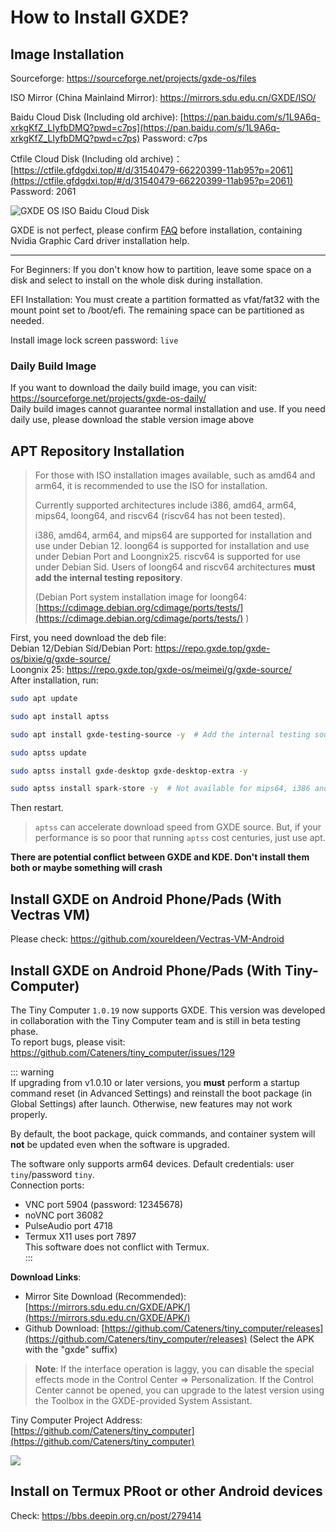 # How to Install GXDE?
## Image Installation


Sourceforge: https://sourceforge.net/projects/gxde-os/files

ISO Mirror (China Mainlaind Mirror): https://mirrors.sdu.edu.cn/GXDE/ISO/

Baidu Cloud Disk (Including old archive): [https://pan.baidu.com/s/1L9A6q-xrkgKfZ_LIyfbDMQ?pwd=c7ps](https://pan.baidu.com/s/1L9A6q-xrkgKfZ_LIyfbDMQ?pwd=c7ps)  Password: c7ps   

Ctfile Cloud Disk (Including old archive)：[https://ctfile.gfdgdxi.top/#/d/31540479-66220399-11ab95?p=2061](https://ctfile.gfdgdxi.top/#/d/31540479-66220399-11ab95?p=2061) Password: 2061  

![GXDE OS ISO Baidu Cloud Disk](/install/baidu.png)


GXDE is not perfect, please confirm [FAQ](faq.md) before installation, containing Nvidia Graphic Card driver installation help. 

---

For Beginners: If you don't know how to partition, leave some space on a disk and select to install on the whole disk during installation.

EFI Installation: You must create a partition formatted as vfat/fat32 with the mount point set to /boot/efi. The remaining space can be partitioned as needed.  

Install image lock screen password: `live`  

### Daily Build Image
If you want to download the daily build image, you can visit: https://sourceforge.net/projects/gxde-os-daily/  
Daily build images cannot guarantee normal installation and use. If you need daily use, please download the stable version image above  

## APT Repository Installation
> For those with ISO installation images available, such as amd64 and arm64, it is recommended to use the ISO for installation.
> 
> Currently supported architectures include i386, amd64, arm64, mips64, loong64, and riscv64 (riscv64 has not been tested).
> 
> i386, amd64, arm64, and mips64 are supported for installation and use under Debian 12. loong64 is supported for installation and use under Debian Port and Loongnix25. riscv64 is supported for use under Debian Sid. Users of loong64 and riscv64 architectures **must add the internal testing repository**.
> 
> (Debian Port system installation image for loong64: [https://cdimage.debian.org/cdimage/ports/tests/](https://cdimage.debian.org/cdimage/ports/tests/) )

First, you need download the deb file:  
Debian 12/Debian Sid/Debian Port: https://repo.gxde.top/gxde-os/bixie/g/gxde-source/  
Loongnix 25: https://repo.gxde.top/gxde-os/meimei/g/gxde-source/  
After installation, run:  

```bash
sudo apt update

sudo apt install aptss

sudo apt install gxde-testing-source -y  # Add the internal testing source. Debian Sid/Port users must use it, amd64, mips64, i386, arm64 and Loongnix 25 users can ignore it

sudo aptss update

sudo aptss install gxde-desktop gxde-desktop-extra -y

sudo aptss install spark-store -y  # Not available for mips64, i386 and riscv64 users

```

Then restart.

> `aptss` can accelerate download speed from GXDE source. But, if your performance is so poor that running `aptss` cost centuries, just use apt.

**There are potential conflict between GXDE and KDE. Don't install them both or maybe something will crash**

## Install GXDE on Android Phone/Pads (With Vectras VM)

Please check: https://github.com/xoureldeen/Vectras-VM-Android



## Install GXDE on Android Phone/Pads (With Tiny-Computer)
The Tiny Computer `1.0.19` now supports GXDE. This version was developed in collaboration with the Tiny Computer team and is still in beta testing phase.  
To report bugs, please visit: https://github.com/Cateners/tiny_computer/issues/129  

::: warning  
If upgrading from v1.0.10 or later versions, you **must** perform a startup command reset (in Advanced Settings) and reinstall the boot package (in Global Settings) after launch. Otherwise, new features may not work properly.  

By default, the boot package, quick commands, and container system will **not** be updated even when the software is upgraded.  

The software only supports arm64 devices. Default credentials: user `tiny`/password `tiny`.  
Connection ports:  
- VNC port 5904 (password: 12345678)  
- noVNC port 36082  
- PulseAudio port 4718  
- Termux X11 uses port 7897  
This software does not conflict with Termux.  
:::  

**Download Links**:

- Mirror Site Download (Recommended): [https://mirrors.sdu.edu.cn/GXDE/APK/](https://mirrors.sdu.edu.cn/GXDE/APK/)
- Github Download: [https://github.com/Cateners/tiny_computer/releases](https://github.com/Cateners/tiny_computer/releases) (Select the APK with the "gxde" suffix)

> **Note**: If the interface operation is laggy, you can disable the special effects mode in the Control Center => Personalization. If the Control Center cannot be opened, you can upgrade to the latest version using the Toolbox in the GXDE-provided System Assistant.

Tiny Computer Project Address: [https://github.com/Cateners/tiny_computer](https://github.com/Cateners/tiny_computer)

![](/tiny-computer.jpg)  

## Install on Termux PRoot or other Android devices

Check: https://bbs.deepin.org.cn/post/279414
